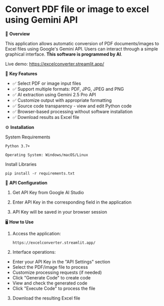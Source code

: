# Convert PDF file or image to excel using Gemini API
📌 **Overview**

This application allows automatic conversion of PDF documents/images to Excel files using Google's Gemini API. Users can interact through a simple graphical interface. **This software is programmed by AI**.

Live demo: https://excelconverter.streamlit.app/

🚀 **Key Features**

- ✅ Select PDF or image input files
- ✅ Support multiple formats: PDF, JPG, JPEG and PNG
- ✅ AI extraction using Gemini 2.5 Pro API
- ✅ Customize output with appropriate formatting
- ✅ Source code transparency - view and edit Python code
- ✅ Browser-based processing without software installation
- ✅ Download results as Excel file

⚙️ **Installation**

  System Requirements
  
    Python 3.7+
    
    Operating System: Windows/macOS/Linux
  
  Install Libraries
  
    pip install -r requirements.txt
  
  🔑 **API Configuration**
  
  1. Get API Key from Google AI Studio
  
  2. Enter API Key in the corresponding field in the application
  
  3. API Key will be saved in your browser session

🖥️ **How to Use**

1. Access the application:

       https://excelconverter.streamlit.app/
  
2. Interface operations:

  - Enter your API Key in the "API Settings" section
  - Select the PDF/image file to process
  - Customize processing requests (if needed)
  - Click "Generate Code" to create code
  - View and check the generated code
  - Click "Execute Code" to process the file

3. Download the resulting Excel file
